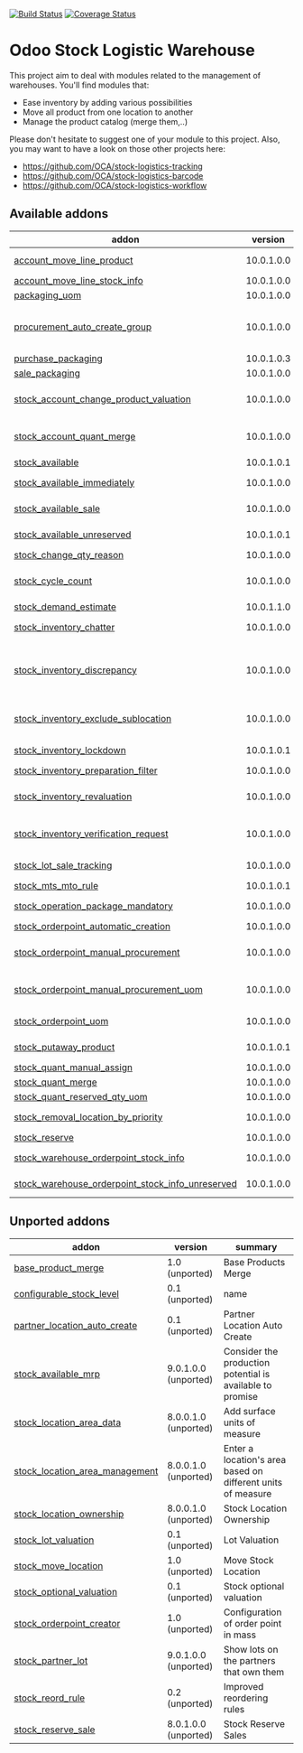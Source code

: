 [![Build Status](https://travis-ci.org/OCA/stock-logistics-warehouse.svg?branch=10.0)](https://travis-ci.org/OCA/stock-logistics-warehouse)
[![Coverage Status](https://img.shields.io/coveralls/OCA/stock-logistics-warehouse/badge.png?branch=10.0)](https://coveralls.io/r/OCA/stock-logistics-warehouse?branch=10.0)

Odoo Stock Logistic Warehouse
=============================


This project aim to deal with modules related to the management of warehouses. You'll find modules that:

 - Ease inventory by adding various possibilities
 - Move all product from one location to another
 - Manage the product catalog (merge them,..)

Please don't hesitate to suggest one of your module to this project. Also, you may want to have a look on those other projects here:

 - https://github.com/OCA/stock-logistics-tracking
 - https://github.com/OCA/stock-logistics-barcode
 - https://github.com/OCA/stock-logistics-workflow

[//]: # (addons)

Available addons
----------------
addon | version | summary
--- | --- | ---
[account_move_line_product](account_move_line_product/) | 10.0.1.0.0 | Displays the product in the journal entries and items
[account_move_line_stock_info](account_move_line_stock_info/) | 10.0.1.0.0 | Account Move Line Stock Move
[packaging_uom](packaging_uom/) | 10.0.1.0.0 | Use uom in package
[procurement_auto_create_group](procurement_auto_create_group/) | 10.0.1.0.0 | Allows to configure the system to propose automatically new procurement groups in procurement orders.
[purchase_packaging](purchase_packaging/) | 10.0.1.0.3 | In purchase, use package
[sale_packaging](sale_packaging/) | 10.0.1.0.0 | In sale, use uom's package
[stock_account_change_product_valuation](stock_account_change_product_valuation/) | 10.0.1.0.0 | Adjusts valuation of the products and quants when the cost method or type of a product changes
[stock_account_quant_merge](stock_account_quant_merge/) | 10.0.1.0.0 | extension of 'stock_quant_merge', and adds the cost as a criteria to merge quants.
[stock_available](stock_available/) | 10.0.1.0.1 | Stock available to promise
[stock_available_immediately](stock_available_immediately/) | 10.0.1.0.0 | Ignore planned receptions in quantity available to promise
[stock_available_sale](stock_available_sale/) | 10.0.1.0.0 | Quotations in quantity available to promise
[stock_available_unreserved](stock_available_unreserved/) | 10.0.1.0.1 | Quantity of stock available for immediate use
[stock_change_qty_reason](stock_change_qty_reason/) | 10.0.1.0.0 | Stock Quantity Change Reason
[stock_cycle_count](stock_cycle_count/) | 10.0.1.0.0 | Adds the capability to schedule cycle counts in a warehouse through different rules defined by the user.
[stock_demand_estimate](stock_demand_estimate/) | 10.0.1.1.0 | Allows to create demand estimates.
[stock_inventory_chatter](stock_inventory_chatter/) | 10.0.1.0.0 | Log changes being done in Inventory Adjustments
[stock_inventory_discrepancy](stock_inventory_discrepancy/) | 10.0.1.0.0 | Adds the capability to show the discrepancy of every line in an inventory and to block the inventory validation when the discrepancy is over a user defined threshold.
[stock_inventory_exclude_sublocation](stock_inventory_exclude_sublocation/) | 10.0.1.0.0 | Allow to perform inventories of a location without including its child locations.
[stock_inventory_lockdown](stock_inventory_lockdown/) | 10.0.1.0.1 | Lock down stock locations during inventories.
[stock_inventory_preparation_filter](stock_inventory_preparation_filter/) | 10.0.1.0.0 | More filters for inventory adjustments
[stock_inventory_revaluation](stock_inventory_revaluation/) | 10.0.1.0.0 | Introduces inventory revaluation as single point to change the valuation of products.
[stock_inventory_verification_request](stock_inventory_verification_request/) | 10.0.1.0.0 | Adds the capability to request a Slot Verification when a inventory is Pending to Approve
[stock_lot_sale_tracking](stock_lot_sale_tracking/) | 10.0.1.0.0 | This addon allows to retrieve all customer deliveries impacted by a lot
[stock_mts_mto_rule](stock_mts_mto_rule/) | 10.0.1.0.1 | Add a MTS+MTO route
[stock_operation_package_mandatory](stock_operation_package_mandatory/) | 10.0.1.0.0 | Makes destination package mandatory on stock pack operations
[stock_orderpoint_automatic_creation](stock_orderpoint_automatic_creation/) | 10.0.1.0.0 | Stock Orderpoint Automatic Creation
[stock_orderpoint_manual_procurement](stock_orderpoint_manual_procurement/) | 10.0.1.0.0 | Allows to create procurement orders from orderpoints instead of relying only on the scheduler.
[stock_orderpoint_manual_procurement_uom](stock_orderpoint_manual_procurement_uom/) | 10.0.1.0.0 | Glue module for stock_orderpoint_uom and stock_orderpoint_manual_procurement
[stock_orderpoint_uom](stock_orderpoint_uom/) | 10.0.1.0.0 | Allows to create procurement orders in the UoM indicated in the orderpoint
[stock_putaway_product](stock_putaway_product/) | 10.0.1.0.1 | Set a product location and put-away strategy per product
[stock_quant_manual_assign](stock_quant_manual_assign/) | 10.0.1.0.0 | Stock - Manual Quant Assignment
[stock_quant_merge](stock_quant_merge/) | 10.0.1.0.0 | Stock - Quant merge
[stock_quant_reserved_qty_uom](stock_quant_reserved_qty_uom/) | 10.0.1.0.0 | Stock Quant Reserved Qty UoM
[stock_removal_location_by_priority](stock_removal_location_by_priority/) | 10.0.1.0.0 | Establish a removal priority on stock locations.
[stock_reserve](stock_reserve/) | 10.0.1.0.0 | Stock reservations on products
[stock_warehouse_orderpoint_stock_info](stock_warehouse_orderpoint_stock_info/) | 10.0.1.0.0 | Stock Warehouse Orderpoint Stock Info
[stock_warehouse_orderpoint_stock_info_unreserved](stock_warehouse_orderpoint_stock_info_unreserved/) | 10.0.1.0.0 | Stock Warehouse Orderpoint Stock Info Unreserved


Unported addons
---------------
addon | version | summary
--- | --- | ---
[base_product_merge](base_product_merge/) | 1.0 (unported) | Base Products Merge
[configurable_stock_level](configurable_stock_level/) | 0.1 (unported) | name
[partner_location_auto_create](partner_location_auto_create/) | 0.1 (unported) | Partner Location Auto Create
[stock_available_mrp](stock_available_mrp/) | 9.0.1.0.0 (unported) | Consider the production potential is available to promise
[stock_location_area_data](stock_location_area_data/) | 8.0.0.1.0 (unported) | Add surface units of measure
[stock_location_area_management](stock_location_area_management/) | 8.0.0.1.0 (unported) | Enter a location's area based on different units of measure
[stock_location_ownership](stock_location_ownership/) | 8.0.0.1.0 (unported) | Stock Location Ownership
[stock_lot_valuation](stock_lot_valuation/) | 0.1 (unported) | Lot Valuation
[stock_move_location](stock_move_location/) | 1.0 (unported) | Move Stock Location
[stock_optional_valuation](stock_optional_valuation/) | 0.1 (unported) | Stock optional valuation
[stock_orderpoint_creator](stock_orderpoint_creator/) | 1.0 (unported) | Configuration of order point in mass
[stock_partner_lot](stock_partner_lot/) | 9.0.1.0.0 (unported) | Show lots on the partners that own them
[stock_reord_rule](stock_reord_rule/) | 0.2 (unported) | Improved reordering rules
[stock_reserve_sale](stock_reserve_sale/) | 8.0.1.0.0 (unported) | Stock Reserve Sales

[//]: # (end addons)
